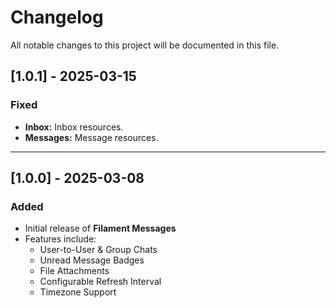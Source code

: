 # Changelog

All notable changes to this project will be documented in this file.

## [1.0.1] - 2025-03-15
### Fixed
- **Inbox:** Inbox resources.
- **Messages:** Message resources.

---

## [1.0.0] - 2025-03-08
### Added
- Initial release of **Filament Messages**
- Features include:
  - User-to-User & Group Chats
  - Unread Message Badges
  - File Attachments
  - Configurable Refresh Interval
  - Timezone Support